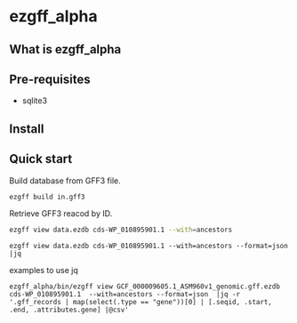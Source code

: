# ezgff_alpha

## What is ezgff_alpha

## Pre-requisites

  * sqlite3

## Install


## Quick start

Build database from GFF3 file.

```bash
ezgff build in.gff3
```

Retrieve GFF3 reacod by ID.

```bash
ezgff view data.ezdb cds-WP_010895901.1 --with=ancestors
```

```
ezgff view data.ezdb cds-WP_010895901.1 --with=ancestors --format=json |jq
```

examples to use jq

```
ezgff_alpha/bin/ezgff view GCF_000009605.1_ASM960v1_genomic.gff.ezdb cds-WP_010895901.1  --with=ancestors --format=json  |jq -r '.gff_records | map(select(.type == "gene"))[0] | [.seqid, .start, .end, .attributes.gene] |@csv'
```
